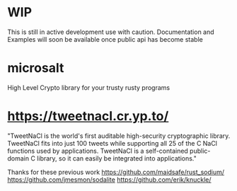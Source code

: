 # WIP 
This is still in active development use with caution. Documentation and Examples will soon be available once public api has become stable 

# microsalt
High Level Crypto library for your trusty rusty programs

# https://tweetnacl.cr.yp.to/
"TweetNaCl is the world's first auditable high-security cryptographic library. TweetNaCl fits into just 100 tweets while supporting all 25 of the C NaCl functions used by applications. TweetNaCl is a self-contained public-domain C library, so it can easily be integrated into applications."

Thanks for these previous work
https://github.com/maidsafe/rust_sodium/
https://github.com/jmesmon/sodalite
https://github.com/erik/knuckle/

